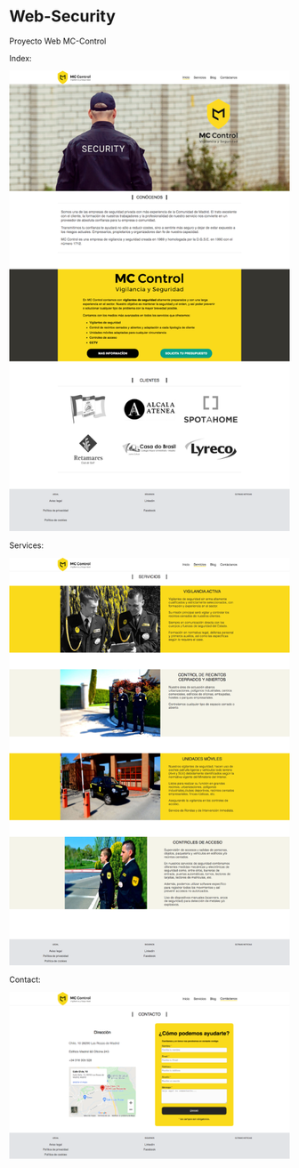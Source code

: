# Web-Security
Proyecto Web MC-Control
<br>


Index:

<img src="git/s_1.png"/>

Services:

<img src="git/s_2.png"/>

Contact:

<img src="git/2_3.png"/>

